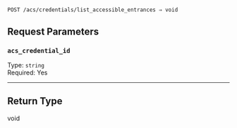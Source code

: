 # 

```
POST /acs/credentials/list_accessible_entrances ⇒ void
```



## Request Parameters

### `acs_credential_id`

Type: `string`\
Required: Yes



---

## Return Type

void
